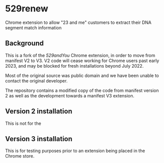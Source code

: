 # 529renew
Chrome extension to allow "23 and me" customers to extract their DNA segment match information
## Background
This is a fork of the *529andYou* Chrome extension, in order to move from manifest V2 to V3. V2 code will cease working for Chrome users past early 2023,
and may be blocked for fresh installations beyond July 2022.

Most of the original source was public domain and we have been unable to contact the original developer.

The repository contains a modified copy of the code from manifest version 2 as well as the development towards a manifest V3 extension.

## Version 2 installation
This is not for the 

## Version 3 installation
This is for testing purposes prior to an extension being placed in the Chrome store.
